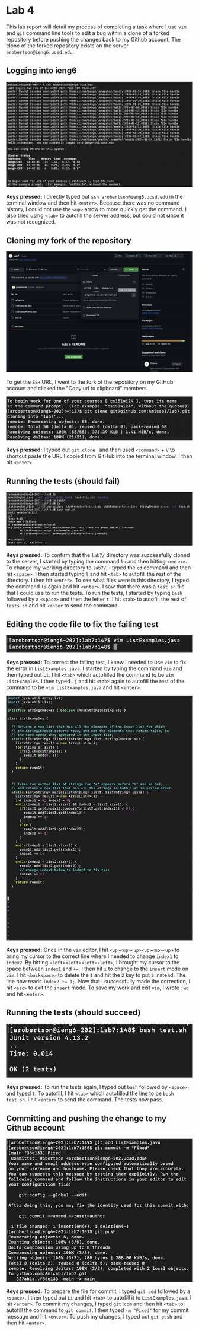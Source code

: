 # Lab 4

This lab report will detail my process of completing a task where I use `vim` and `git` command line tools to edit a bug within a clone of a forked repository before pushing the changes back to my Github account. The clone of the forked repository exists on the server `arobertson@ieng6.ucsd.edu`. 

## Logging into ieng6

![Image](Step1.png)

**Keys pressed:** I directly typed out `ssh arobertson@ieng6.ucsd.edu` in the terminal window and then hit `<enter>`. Because there was no command history, I could not use the `<up>` arrow to more quickly get the command. I also tried using `<tab>` to autofill the server address, but could not since it was not recognized. 

## Cloning my fork of the repository 

![Image](Step2_1.png)

To get the `SSH` URL, I went to the fork of the repository on my GitHub account and clicked the "Copy url to clipboard" members.

![Image](Step2_2.png)

**Keys pressed:** I typed out `git clone ` and then used `<command>` + `V` to shortcut paste the URL I copied from GitHub into the terminal window. I then hit `<enter>`.

## Running the tests (should fail)

![Image](Step3.png)

**Keys pressed:** To confirm that the `lab7/` directory was successfully cloned to the server, I started by typing the command `ls` and then hitting `<enter>`. To change my working directory to `lab7/`, I typed the `cd` command and then hit `<space>`. I then started typing `l` and hit `<tab>` to autofill the rest of the directory. I then hit `<enter>`. To see what files were in this directory, I typed the command `ls` again and hit `<enter>`. I saw that there was a `test.sh` file that I could use to run the tests. To run the tests, I started by typing `bash` followed by a `<space>` and then the letter `t`. I hit `<tab>` to autofill the rest of `tests.sh` and hit `<enter` to send the command.

## Editing the code file to fix the failing test

![Image](Step4_1.png)

**Keys pressed:** To correct the failing test, I knew I needed to use `vim` to fix the error in `ListExamples.java`. I started by typing the command `vim` and then typed out `Li`. I hit `<tab>` which autofilled the command to be `vim ListExamples`. I then typed `.j` and hit `<tab>` again to autofill the rest of the command to be `vim ListExamples.java` and hit `<enter>`. 

![Image](Step4_2.png)

**Keys pressed:** Once in the `vim` editor, I hit `<up><up><up><up><up><up>` to bring my cursor to the correct line where I needed to change `index1` to `index2`. By hitting `<left><left><left><left>`, I brought my cursor to the space between `index1` and `+=`. I then hit `i` to change to the `insert` mode on `vim`. I hit `<backspace>` to delete the `1` and hit the `2` key to put `2` instead. The line now reads `index2 += 1;`. Now that I successfully made the correction, I hit `<esc>` to exit the `insert` mode. To save my work and exit `vim`, I wrote `:wq` and hit `<enter>`.

## Running the tests (should succeed)

![Image](Step5.png)

**Keys pressed:** To run the tests again, I typed out `bash` followed by `<space>` and typed `t`. To autofill, I hit `<tab>` which autofilled the line to be `bash test.sh`. I hit `<enter>` to send the command. The tests now pass.

## Committing and pushing the change to my Github account

![Image](Step6.png)

**Keys pressed:** To prepare the file for commit, I typed `git add` followed by a `<space>`. I then typed out `Li` and hit `<tab>` to autofill it to `ListExamples.java`. I hit `<enter>`. To commit my changes, I typed `git com` and then hit `<tab>` to autofill the command to `git commit`. I then typed `-m "Fixed"` for my commit message and hit `<enter>`. To push my changes, I typed out `git push` and then hit `<enter>`.

